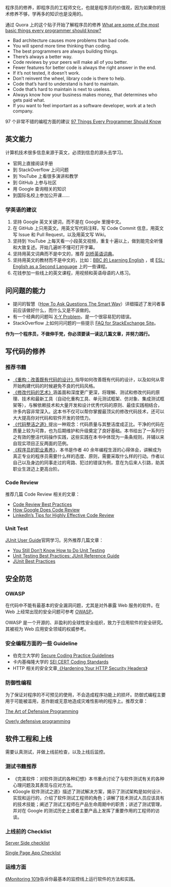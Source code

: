 程序员的修养，即程序员的工程师文化，也就是程序员的价值观，因为如果你的技术修养不够，学再多的知识也是没用的。



通过 Quora 上的这个贴子开始了解程序员的修养 [What are some of the most basic things every programmer should know?](https://www.quora.com/What-are-some-of-the-most-basic-things-every-programmer-should-know)

+ Bad architecture causes more problems than bad code.
+ You will spend more time thinking than coding.
+ The best programmers are always building things.
+ There’s always a better way.
+ Code reviews by your peers will make all of you better.
+ Fewer features for better code is always the right answer in the end.
+ If it’s not tested, it doesn’t work.
+ Don’t reinvent the wheel, library code is there to help.
+ Code that’s hard to understand is hard to maintain.
+ Code that’s hard to maintain is next to useless.
+ Always know how your business makes money, that determines who gets paid what.
+ If you want to feel important as a software developer, work at a tech company.



97 个非常不错的编程方面的建议 [97 Things Every Programmer Should Know](https://97-things-every-x-should-know.gitbooks.io/97-things-every-programmer-should-know/content/en/thing_02/)

## 英文能力
计算机技术很多信息来源于英文，必须到信息的源头去学习。

+ 官网上直接阅读手册
+ 到 StackOverflow 上问问题
+ 到 YouTube 上看很多演讲和教学
+ 到 GitHub 上参与社区
+ 用 Google 查询相关的知识
+ 到国际名校上参加公开课……



### 学英语的建议
1. 坚持 Google 英文关键词，而不是在 Google 里搜中文。
2. 在 GitHub 上只用英文。用英文写代码注释，写 Code Commit 信息，用英文写 Issue 和 Pull Request，以及用英文写 Wiki。
3. 坚持到 YouTube 上每天看一小段英文视频，重复十遍以上，做到能完全听懂和大致复述。开始几遍听不懂可打开字幕。
4. 坚持用英文词典而不是中文的，推荐 [剑桥英语词典](https://dictionary.cambridge.org/)。
5. 坚持用英文的教材而不是中文的，比如：[BBC 的 Learning English](about:blank) ，或 [ESL: English as a Second Language](https://www.rong-chang.com/) 上的一些课程。
6. 花钱参加一些线上的英文课程，用视频和英语母语的人练习。

## 问问题的能力
+ 提问的智慧（[How To Ask Questions The Smart Way](http://www.catb.org/~esr/faqs/smart-questions.html)）详细描述了发问者事前应该做好什么，而什么又是不该做的。
+ 有一个经典的问题叫 [X-Y Problem](https://xyproblem.info/)，是一个很容易犯的错误。
+ StackOverflow 上如何问问题的一些提示 [FAQ for StackExchange Site](https://meta.stackexchange.com/questions/7931/faq-for-stack-exchange-sites)。



**作为一个程序员，不做伸手党，你必须要读一读这几篇文章，并努力践行。**

## 写代码的修养
### 推荐书籍
+ [《重构：改善既有代码的设计》](https://book.douban.com/subject/4262627/)指导如何改善既有代码的设计，以及如何从零开始构建代码的时候避免不良的代码风格。
+ [《修改代码的艺术》](https://book.douban.com/subject/2248759/)涵盖面和深度更广更深，将理解、测试和修改代码的原理、技术和最新工具（自动化重构工具、单元测试框架、仿对象、集成测试框架等），与解依赖技术和大量开发和设计优秀代码的原则、最佳实践相结合，许多内容非常深入。这本书不仅可以帮你掌握最顶尖的修改代码技术，还可以大大提高你对代码和软件开发的领悟力。
+ [《代码整洁之道》](https://book.douban.com/subject/4199741/)提出一种观念：代码质量与其整洁度成正比。干净的代码在质量上较为可靠，也为后期维护和升级奠定了良好基础。本书给出了一系列行之有效的整洁代码操作实践，这些实践在本书中体现为一条条规则，并辅以来自现实项目正反两面的范例。
+ [《程序员的职业素养》](https://book.douban.com/subject/11614538/)，本书是作者 40 余年编程生涯的心得体会，讲解成为真正专业的程序员需要什么样的态度、原则，需要采取什么样的行动。作者以自己以及身边的同事走过的弯路、犯过的错误为例，意在为后来人引路，助其职业生涯迈上更高台阶。

### Code Review
推荐几篇 Code Review 相关的文章：

+ [Code Review Best Practices](https://medium.com/@palantir/code-review-best-practices-19e02780015f)
+ [How Google Does Code Review](https://dzone.com/articles/how-google-does-code-review)
+ [LinkedIn’s Tips for Highly Effective Code Review](https://thenewstack.io/linkedin-code-review/)

### Unit Test
[JUnit User Guide](https://junit.org/junit5/docs/current/user-guide/)官网学习。另外推荐几篇文章：

+ [You Still Don’t Know How to Do Unit Testing](https://stackify.com/unit-testing-basics-best-practices/)
+ [Unit Testing Best Practices: JUnit Reference Guide](https://dzone.com/articles/unit-testing-best-practices)
+ [JUnit Best Practices](http://www.kyleblaney.com/junit-best-practices/)

## 安全防范
### OWASP
在代码中不能有最基本的安全漏洞问题，尤其是对外暴露 Web 服务的软件。在 Web 上经常出现的安全问题可参考 [OWASP](https://owasp.org/www-project-top-ten/)。



OWASP 是一个开源的、非盈利的全球性安全组织，致力于应用软件的安全研究。其被视为 Web 应用安全领域的权威参考。

### 安全编程方面的一些 Guideline
+ 伯克立大学的 [Secure Coding Practice Guidelines](https://security.berkeley.edu/secure-coding-practice-guidelines)
+ 卡内基梅隆大学的 [SEI CERT Coding Standards](https://wiki.sei.cmu.edu/confluence/display/seccode/SEI+CERT+Coding+Standards)
+ HTTP 相关的安全文章[《Hardening Your HTTP Security Headers》](https://www.keycdn.com/blog/http-security-headers)

### 防御性编程
为了保证对程序的不可预见的使用，不会造成程序功能上的损坏。防御式编程主要用于可能被滥用，恶作剧或无意地造成灾难性影响的程序上。推荐文章：

[The Art of Defensive Programming](https://www.sas.com/content/dam/SAS/support/en/sas-global-forum-proceedings/2018/1791-2018.pdf)

[Overly defensive programming](https://medium.com/@vcarl/overly-defensive-programming-e7a1b3d234c2)

## 软件工程和上线
需要认真测试，并做上线前检查，以及上线后监控。

### 测试书籍推荐
+ 《完美软件：对软件测试的各种幻想》本书重点讨论了与软件测试有关的各种心理问题及其表现与应对方法。
+ 《Google 软件测试之道》描述了测试解决方案，揭示了测试架构是如何设计、实现和运行的，介绍了软件测试工程师的角色；讲解了技术测试人员应该具有的技术技能；阐述了测试工程师在产品生命周期中的职责；讲述了测试管理，并对在 Google 的测试历史上或者主要产品上发挥了重要作用的工程师的访谈。

### 上线前的 Checklist
[Server Side checklist](https://github.com/mtdvio/going-to-production/blob/master/serverside-checklist.md)

[Single Page App Checklist](https://github.com/mtdvio/going-to-production/blob/master/spa-checklist.md)

### 运维方面
[《Monitoring 101》](https://www.datadoghq.com/blog/monitoring-101-collecting-data/)告诉你最基本的监控线上运行软件的方法和实践。

